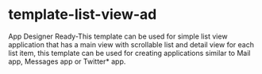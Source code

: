 template-list-view-ad
=====================

App Designer Ready-This template can be used for simple list view application that has a main view with scrollable list and detail view for each list item, this template can be used for creating applications similar to Mail app, Messages app or Twitter* app.
